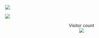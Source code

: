 ![](https://github.com/RubenTadeia/sloth_zootopia.gif)

<a href=#><img src="contributions.svg"></a>

<p align="center"> 
  Visitor count<br>
  <img src="https://profile-counter.glitch.me/RubenTadeia/count.svg" />
</p>

